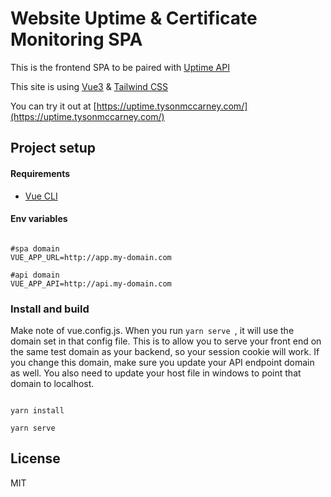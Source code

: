 # Website Uptime & Certificate Monitoring SPA

This is the frontend SPA to be paired with [Uptime API](https://github.com/J-T-McC/uptime-backend-api)

This site is using [Vue3](https://v3.vuejs.org/guide/introduction.html) & [Tailwind CSS](https://tailwindcss.com/)

You can try it out at [https://uptime.tysonmccarney.com/](https://uptime.tysonmccarney.com/)

## Project setup

#### Requirements

* [Vue CLI](https://cli.vuejs.org/)

#### Env variables

```dotenv

#spa domain
VUE_APP_URL=http://app.my-domain.com

#api domain
VUE_APP_API=http://api.my-domain.com

```
### Install and build 

Make note of vue.config.js. When you run ```yarn serve ```, it will use the domain set in that config file. This
is to allow you to serve your front end on the same test domain as your backend, so your session cookie will work.
If you change this domain, make sure you update your API endpoint domain as well. You also need to update your 
host file in windows to point that domain to localhost.

```shell script

yarn install

yarn serve

```

## License

MIT
